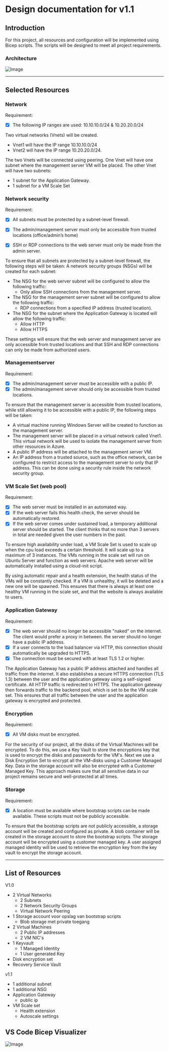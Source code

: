 # Design documentation for v1.1

## Introduction
For this project, all resources and configuration will be implemented using Bicep scripts. The scripts will be designed to meet all project requirements.


### Architecture
![Image](https://github.com/techgrounds/techgrounds-kaman/blob/main/00_includes/Project_screen02.png)

----
## Selected Resources
### Network
Requirement:
- [x] The following IP ranges are used: 10.10.10.0/24 & 10.20.20.0/24

Two virtual networks (Vnets) will be created. 
- Vnet1 will have the IP range 10.10.10.0/24 
- Vnet2 will have the IP range 10.20.20.0/24.

The two Vnets will be connected using peering. One Vnet will have one subnet where the management server VM will be placed. The other Vnet will have two subnets:

- 1 subnet for the Application Gateway.
- 1 subnet for a VM Scale Set


### Network security
Requirement:

- [x] All subnets must be protected by a subnet-level firewall.
- [x] The admin/management server must only be accessible from trusted locations (office/admin’s home)
- [x] SSH or RDP connections to the web server must only be made from the admin server.


To ensure that all subnets are protected by a subnet-level firewall, the following steps will be taken:
A network security groups (NSGs) will be created for each subnet:

- The NSG for the web server subnet will be configured to allow the following traffic:
    - Only allow SSH connections from the management server.
- The NSG for the management server subnet will be configured to allow the following traffic: 
    - RDP connections from a specified IP address (trusted location).
- The NSG for the subnet where the Application Gateway is located will allow the following traffic:
    - Allow HTTP 
    - Allow HTTPS

These settings will ensure that the web server and management server are only accessible from trusted locations and that SSH and RDP connections can only be made from authorized users.

### Managementserver
Requirement:
- [x] The admin/management server must be accessible with a public IP.
- [x] The admin/management server should only be accessible from trusted locations.

To ensure that the management server is accessible from trusted locations, while still allowing it to be accessible with a public IP, the following steps will be taken:

- A virtual machine running Windows Server will be created to function as the management server.
- The management server will be placed in a virtual network called Vnet1. This virtual network will be used to isolate the management server from other resources in Azure.
- A public IP address will be attached to the management server VM.
- An IP address from a trusted source, such as the office network, can be configured to restrict access to the management server to only that IP address. This can be done using a security rule inside the network security group.

### VM Scale Set (web pool)
Requirement:
- [x] The web server must be installed in an automated way.
- [x] If the web server fails this health check, the server should be automatically restored.
- [x] If the web server comes under sustained load, a temporary additional server should be started. The client thinks that no more than 3 servers in total are needed given the user numbers in the past.

To ensure high availability under load, a VM Scale Set is used to scale up when the cpu load exceeds a certain threshold. It will scale up to a maximum of 3 instances. The VMs running in the scale set will run on Ubuntu Server and function as web servers. Apache web server will be automatically installed using a cloud-init script.

By using automatic repair and a health extension, the health status of the VMs will be constantly checked. If a VM is unhealthy, it will be deleted and a new one will be spawned. This ensures that there is always at least one healthy VM running in the scale set, and that the website is always available to users.

### Application Gateway
Requirement:
- [x] The web server should no longer be accessible "naked" on the internet. The client would prefer a proxy in between. the server should no longer have a public IP address.
- [x] If a user connects to the load balancer via HTTP, this connection should automatically be upgraded to HTTPS.
- [x] The connection must be secured with at least TLS 1.2 or higher.

The Application Gateway has a public IP address attached and handles all traffic from the internet. It also establishes a secure HTTPS connection (TLS 1.3) between the user and the application gateway using a self-signed certificate. All HTTP traffic is redirected to HTTPS. The application gateway then forwards traffic to the backend pool, which is set to be the VM scale set. This ensures that all traffic between the user and the application gateway is encrypted and protected.


### Encryption
Requirement:
- [x] All VM disks must be encrypted.

For the security of our project, all the disks of the Virtual Machines will be encrypted. To do this, we use a Key Vault to store the encryptions key that is used to encrypt the disks and passwords for the VM's.
Next we use a Disk Encryption Set to encrypt all the VM-disks using a Customer Managed Key.
Data in the storage account will also be encrypted with a Customer Managed Key.
This approach makes sure that all sensitive data in our project remains secure and well-protected at all times.

### Storage
Requirement:
- [x] A location must be available where bootstrap scripts can be made available. These scripts must not be publicly accessible.

To ensure that the bootstrap scripts are not publicly accessible, a storage account will be created and configured as private. A blob container will be created in the storage account to store the bootstrap scripts. The storage account will be encrypted using a customer managed key. A user assigned managed identity will be used to retrieve the encryption key from the key vault to encrypt the storage account. 

----

## List of Resources

V1.0
- 2 Virtual Networks
    - 2 Subnets
    - 2 Network Security Groups
    - Virtual Network Peering
- 1 Storage account voor opslag van bootstrap scripts
    - Blob storage met private toegang
- 2 Virtual Machines
    - 2 Public IP addresses
    - 2 VM NIC's
- 1 Keyvault
    - 1 Managed Identity
    - 1 User generated Key
- Disk encryption set
- Recovery Service Vault


v1.1
- 1 additional subnet
- 1 additional NSG
- Application Gateway
    - public ip
- VM Scale set
    - Health extension
    - Autoscale settings


## VS Code Bicep Visualizer
![Image](https://github.com/techgrounds/techgrounds-kaman/blob/main/00_includes/visualiser_v11.png)